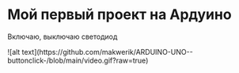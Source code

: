 <h1>Мой первый проект на Ардуино</h1>
<p>Включаю, выключаю светодиод</p>
![alt text](https://github.com/makwerik/ARDUINO-UNO--buttonclick-/blob/main/video.gif?raw=true)
